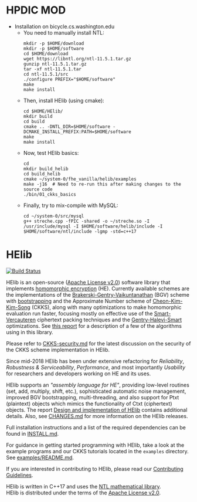 HPDIC MOD
=========
* Installation on bicycle.cs.washington.edu
  * You need to manually install NTL:
    ```
    mkdir -p $HOME/download
    mkdir -p $HOME/software
    cd $HOME/download
    wget https://libntl.org/ntl-11.5.1.tar.gz
    gunzip ntl-11.5.1.tar.gz
    tar -xf ntl-11.5.1.tar
    cd ntl-11.5.1/src
    ./configure PREFIX="$HOME/software"
    make
    make install
    ```
  * Then, install HElib (using cmake):
    ```
    cd $HOME/HElib/
    mkdir build
    cd build
    cmake .. -DNTL_DIR=$HOME/software -DCMAKE_INSTALL_PREFIX:PATH=$HOME/software
    make 
    make install
    ```
  * Now, test HElib basics:
    ```
    cd
    mkdir build_helib
    cd build_helib
    cmake ~/system-0/fhe_vanilla/helib/examples
    make -j16  # Need to re-run this after making changes to the source code
    ./bin/01_ckks_basics 
    ```
  * Finally, try to mix-compile with MySQL:
    ```
    cd ~/system-0/src/mysql
    g++ streche.cpp -fPIC -shared -o ~/streche.so -I /usr/include/mysql -I $HOME/software/helib/include -I $HOME/software/ntl/include -lgmp -std=c++17
    ```

HElib
=====

[![Build Status](https://travis-ci.com/homenc/HElib.svg?branch=master)](https://travis-ci.com/homenc/HElib)

HElib is an open-source ([Apache License v2.0][5]) software library that
implements [homomorphic encryption][6] (HE). Currently available schemes are the
implementations of the [Brakerski-Gentry-Vaikuntanathan][1] (BGV) scheme with
[bootstrapping][8] and the Approximate Number scheme of [Cheon-Kim-Kim-Song][9]
(CKKS), along with many optimizations to make homomorphic evaluation run faster,
focusing mostly on effective use of the [Smart-Vercauteren][2] ciphertext
packing techniques and the [Gentry-Halevi-Smart][3] optimizations. See [this
report][7] for a description of a few of the algorithms using in this library.

Please refer to [CKKS-security.md](CKKS-security.md) for the latest discussion
on the security of the CKKS scheme implementation in HElib.

Since mid-2018 HElib has been under extensive refactoring for *Reliability*,
*Robustness & Serviceability*, *Performance*, and most importantly *Usability*
for researchers and developers working on HE and its uses.

HElib supports an *"assembly language for HE"*, providing low-level routines
(set, add, multiply, shift, etc.), sophisticated automatic noise management,
improved BGV bootstrapping, multi-threading, and also support for Ptxt
(plaintext) objects which mimics the functionality of Ctxt (ciphertext) objects.
The report [Design and implementation of HElib][11] contains additional details.
Also, see [CHANGES.md](CHANGES.md) for more information on the HElib releases.

Full installation instructions and a list of the required dependencies can be
found in [INSTALL.md](INSTALL.md).

For guidance in getting started programming with HElib, take a look at the
example programs and our CKKS tutorials located in the `examples` directory. See
[examples/README.md](examples/README.md).

If you are interested in contributing to HElib, please read our
[Contributing Guidelines](CONTRIBUTING.md).

HElib is written in C++17 and uses the [NTL mathematical library][4].  
HElib is distributed under the terms of the [Apache License v2.0][5].  

  [1]: http://eprint.iacr.org/2011/277       "BGV12"
  [2]: http://eprint.iacr.org/2011/133       "SV11"
  [3]: http://eprint.iacr.org/2012/099       "GHS12"
  [4]: http://www.shoup.net/ntl/             "NTL"
  [5]: http://www.apache.org/licenses/LICENSE-2.0  "Apache-v2.0"
  [6]: http://en.wikipedia.org/wiki/Homomorphic_encryption "Homomorphic encryption"
  [7]: http://eprint.iacr.org/2014/106       "algorithms"
  [8]: http://eprint.iacr.org/2014/873       "bootstrapping"
  [9]: http://eprint.iacr.org/2016/421       "CKKS16"
  [10]: https://github.com/homenc/HElib      "GitHubPages"
  [11]: https://eprint.iacr.org/2020/1481    "HElib Design"
  
